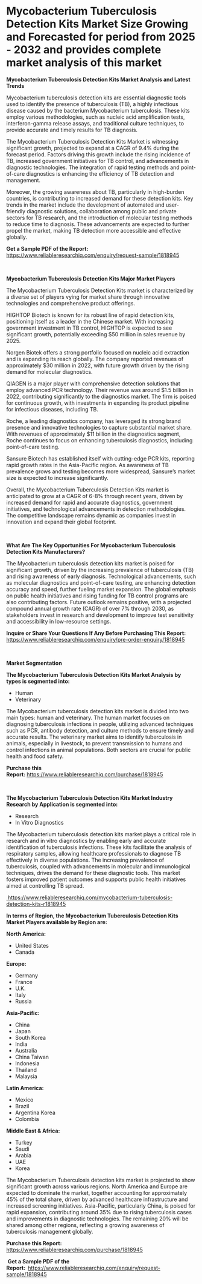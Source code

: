 <p><h1>Mycobacterium Tuberculosis Detection Kits Market Size Growing and Forecasted for period from 2025 - 2032 and provides complete market analysis of this market</h1></p><p><strong>Mycobacterium Tuberculosis Detection Kits Market Analysis and Latest Trends</strong></p>
<p><p>Mycobacterium tuberculosis detection kits are essential diagnostic tools used to identify the presence of tuberculosis (TB), a highly infectious disease caused by the bacterium Mycobacterium tuberculosis. These kits employ various methodologies, such as nucleic acid amplification tests, interferon-gamma release assays, and traditional culture techniques, to provide accurate and timely results for TB diagnosis.</p><p>The Mycobacterium Tuberculosis Detection Kits Market is witnessing significant growth, projected to expand at a CAGR of 9.4% during the forecast period. Factors driving this growth include the rising incidence of TB, increased government initiatives for TB control, and advancements in diagnostic technologies. The integration of rapid testing methods and point-of-care diagnostics is enhancing the efficiency of TB detection and management.</p><p>Moreover, the growing awareness about TB, particularly in high-burden countries, is contributing to increased demand for these detection kits. Key trends in the market include the development of automated and user-friendly diagnostic solutions, collaboration among public and private sectors for TB research, and the introduction of molecular testing methods to reduce time to diagnosis. These advancements are expected to further propel the market, making TB detection more accessible and effective globally.</p></p>
<p><strong>Get a Sample PDF of the Report:&nbsp;</strong> <a href="https://www.reliableresearchiq.com/enquiry/request-sample/1818945?utm_campaign=3225&utm_medium=2&utm_source=Github&utm_content=ia&utm_term=14042025&utm_id=mycobacterium-tuberculosis-detection-kits">https://www.reliableresearchiq.com/enquiry/request-sample/1818945</a></p>
<p>&nbsp;</p>
<p><strong>Mycobacterium Tuberculosis Detection Kits Major Market Players</strong></p>
<p><p>The Mycobacterium Tuberculosis Detection Kits market is characterized by a diverse set of players vying for market share through innovative technologies and comprehensive product offerings. </p><p>HIGHTOP Biotech is known for its robust line of rapid detection kits, positioning itself as a leader in the Chinese market. With increasing government investment in TB control, HIGHTOP is expected to see significant growth, potentially exceeding $50 million in sales revenue by 2025. </p><p>Norgen Biotek offers a strong portfolio focused on nucleic acid extraction and is expanding its reach globally. The company reported revenues of approximately $30 million in 2022, with future growth driven by the rising demand for molecular diagnostics.</p><p>QIAGEN is a major player with comprehensive detection solutions that employ advanced PCR technology. Their revenue was around $1.5 billion in 2022, contributing significantly to the diagnostics market. The firm is poised for continuous growth, with investments in expanding its product pipeline for infectious diseases, including TB.</p><p>Roche, a leading diagnostics company, has leveraged its strong brand presence and innovative technologies to capture substantial market share. With revenues of approximately $11 billion in the diagnostics segment, Roche continues to focus on enhancing tuberculosis diagnostics, including point-of-care testing.</p><p>Sansure Biotech has established itself with cutting-edge PCR kits, reporting rapid growth rates in the Asia-Pacific region. As awareness of TB prevalence grows and testing becomes more widespread, Sansure’s market size is expected to increase significantly.</p><p>Overall, the Mycobacterium Tuberculosis Detection Kits market is anticipated to grow at a CAGR of 6-8% through recent years, driven by increased demand for rapid and accurate diagnostics, government initiatives, and technological advancements in detection methodologies. The competitive landscape remains dynamic as companies invest in innovation and expand their global footprint.</p></p>
<p>&nbsp;</p>
<p><strong>What Are The Key Opportunities For Mycobacterium Tuberculosis Detection Kits Manufacturers?</strong></p>
<p><p>The Mycobacterium tuberculosis detection kits market is poised for significant growth, driven by the increasing prevalence of tuberculosis (TB) and rising awareness of early diagnosis. Technological advancements, such as molecular diagnostics and point-of-care testing, are enhancing detection accuracy and speed, further fueling market expansion. The global emphasis on public health initiatives and rising funding for TB control programs are also contributing factors. Future outlook remains positive, with a projected compound annual growth rate (CAGR) of over 7% through 2030, as stakeholders invest in research and development to improve test sensitivity and accessibility in low-resource settings.</p></p>
<p><strong>Inquire or Share Your Questions If Any Before Purchasing This Report:</strong> <a href="https://www.reliableresearchiq.com/enquiry/pre-order-enquiry/1818945?utm_campaign=3225&utm_medium=2&utm_source=Github&utm_content=ia&utm_term=14042025&utm_id=mycobacterium-tuberculosis-detection-kits">https://www.reliableresearchiq.com/enquiry/pre-order-enquiry/1818945</a></p>
<p>&nbsp;</p>
<p><strong>Market Segmentation</strong></p>
<p><strong>The Mycobacterium Tuberculosis Detection Kits Market Analysis by types is segmented into:</strong></p>
<p><ul><li>Human</li><li>Veterinary</li></ul></p>
<p><p>The Mycobacterium tuberculosis detection kits market is divided into two main types: human and veterinary. The human market focuses on diagnosing tuberculosis infections in people, utilizing advanced techniques such as PCR, antibody detection, and culture methods to ensure timely and accurate results. The veterinary market aims to identify tuberculosis in animals, especially in livestock, to prevent transmission to humans and control infections in animal populations. Both sectors are crucial for public health and food safety.</p></p>
<p><strong>Purchase this Report:&nbsp;</strong><a href="https://www.reliableresearchiq.com/purchase/1818945?utm_campaign=3225&utm_medium=2&utm_source=Github&utm_content=ia&utm_term=14042025&utm_id=mycobacterium-tuberculosis-detection-kits">https://www.reliableresearchiq.com/purchase/1818945</a></p>
<p>&nbsp;</p>
<p><strong>The Mycobacterium Tuberculosis Detection Kits Market Industry Research by Application is segmented into:</strong></p>
<p><ul><li>Research</li><li>In Vitro Diagnostics</li></ul></p>
<p><p>The Mycobacterium tuberculosis detection kits market plays a critical role in research and in vitro diagnostics by enabling early and accurate identification of tuberculosis infections. These kits facilitate the analysis of respiratory samples, allowing healthcare professionals to diagnose TB effectively in diverse populations. The increasing prevalence of tuberculosis, coupled with advancements in molecular and immunological techniques, drives the demand for these diagnostic tools. This market fosters improved patient outcomes and supports public health initiatives aimed at controlling TB spread.</p></p>
<p><a href="https://www.reliableresearchiq.com/mycobacterium-tuberculosis-detection-kits-r1818945?utm_campaign=3225&utm_medium=2&utm_source=Github&utm_content=ia&utm_term=14042025&utm_id=mycobacterium-tuberculosis-detection-kits">&nbsp;https://www.reliableresearchiq.com/mycobacterium-tuberculosis-detection-kits-r1818945</a></p>
<p><strong>In terms of Region, the Mycobacterium Tuberculosis Detection Kits Market Players available by Region are:</strong></p>
<p>
    <p> <strong> North America: </strong>
        <ul>
            <li>United States</li>
            <li>Canada</li>
        </ul>
        </p> 
    <p> <strong> Europe: </strong>
        <ul>
            <li>Germany</li>
            <li>France</li>
            <li>U.K.</li>
            <li>Italy</li>
            <li>Russia</li>
        </ul>
        </p> 
    <p> <strong> Asia-Pacific: </strong>
        <ul>
            <li>China</li>
            <li>Japan</li>
            <li>South Korea</li>
            <li>India</li>
            <li>Australia</li>
            <li>China Taiwan</li>
            <li>Indonesia</li>
            <li>Thailand</li>
            <li>Malaysia</li>
        </ul>
        </p> 
    <p> <strong> Latin America: </strong>
        <ul>
            <li>Mexico</li>
            <li>Brazil</li>
            <li>Argentina Korea</li>
            <li>Colombia</li>
        </ul>
        </p> 
    <p> <strong> Middle East & Africa: </strong>
        <ul>
            <li>Turkey</li>
            <li>Saudi</li>
            <li>Arabia</li>
            <li>UAE</li>
            <li>Korea</li>
        </ul>
    </p>
    </p>
<p><p>The Mycobacterium Tuberculosis detection kits market is projected to show significant growth across various regions. North America and Europe are expected to dominate the market, together accounting for approximately 45% of the total share, driven by advanced healthcare infrastructure and increased screening initiatives. Asia-Pacific, particularly China, is poised for rapid expansion, contributing around 35% due to rising tuberculosis cases and improvements in diagnostic technologies. The remaining 20% will be shared among other regions, reflecting a growing awareness of tuberculosis management globally.</p></p>
<p><strong>Purchase this Report: </strong><a href="https://www.reliableresearchiq.com/purchase/1818945?utm_campaign=3225&utm_medium=2&utm_source=Github&utm_content=ia&utm_term=14042025&utm_id=mycobacterium-tuberculosis-detection-kits">https://www.reliableresearchiq.com/purchase/1818945</a></p>
<p>&nbsp;<strong>Get a Sample PDF of the Report:&nbsp;&nbsp;</strong><a href="https://www.reliableresearchiq.com/enquiry/request-sample/1818945?utm_campaign=3225&utm_medium=2&utm_source=Github&utm_content=ia&utm_term=14042025&utm_id=mycobacterium-tuberculosis-detection-kits">https://www.reliableresearchiq.com/enquiry/request-sample/1818945</a></p>
<p><strong></strong></p>
<p><p></p><p></p><p></p></p>